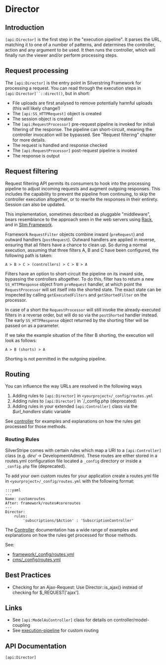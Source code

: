 # Director

## Introduction

`[api:Director]` is the first step in the "execution pipeline". It parses the 
URL, matching it to one of a number of patterns, and determines the controller, 
action and any argument to be used. It then runs the controller, which will 
finally run the viewer and/or perform processing steps.

## Request processing

The `[api:Director]` is the entry point in Silverstring Framework for processing
a request. You can read through the execution steps in `[api:Director]``::direct()`,
but in short:

* File uploads are first analysed to remove potentially harmful uploads (this will likely change!)
* The `[api:SS_HTTPRequest]` object is created
* The session object is created
* The `[api:RequestProcessor]` pre-request pipeline is invoked for initiali filtering of the response. The pipeline
can short-circuit, meaning the controller invocation will be bypassed. See "Request filtering" chapter for more details.
* The request is handled and response checked
* The `[api:RequestProcessor]` post-request pipeline is invoked
* The response is output

## Request filtering

Request filtering API permits its consumers to hook into the processing pipeline to adjust incoming requests
and augment outgoing responses. This includes the capability to prevent the pipeline from continuing, to skip
the controller execution altogether, or to rewrite the responses in their entirety. Session can also be updated.

This implementation, sometimes described as pluggable "middleware", bears resemblance to the approach seen in the web
servers using [Rack](http://rack.github.io/), and in
[Slim Framework](http://docs.slimframework.com/#Middleware-Overview).

Framework `RequestFilter` objects combine inward (`preRequest`) and outward handlers (`postRequest`). Outward
handlers are applied in reverse, ensuring that all filters have a chance to clean up. So during a normal execution,
assuming that three filters A, B and C have been configured, the following path is taken:

	A > B > C > (controllers) > C > B > A

Filters have an option to short-circuit the pipeline on its inward side, bypassing the controllers altogether. To do
this, filter has to return a new `SS_HTTPResponse` object from `preRequest` handler, at which point the
`RequestProcessor` will set itself into the shorted state. The exact state can be inspected by calling
`getExecutedFilters` and `getShortedFilter` on the processor.

In case of a short the `RequestProcessor` will still invoke the already-executed filters in a reverse order, but will do
so via the `postShorted` handler instead. The early `SS_HTTPResponse` object returned by the shorting filter will be
passed on as a parameter.

If we take the example situation of the filter B shorting, the execution will look as follows:

	A > B (shorts) > A

Shorting is not permitted in the outgoing pipeline.

## Routing

You can influence the way URLs are resolved in the following ways

1. Adding rules to `[api:Director]` in `<yourproject>/_config/routes.yml` 
2. Adding rules to `[api:Director]` in `<yourproject>/_config.php (deprecated)
3. Adding rules in your extended `[api:Controller]` class via the *$url_handlers* 
static variable 

See [controller](/topics/controller) for examples and explanations on how the 
rules get processed for those methods.


### Routing Rules

SilverStripe comes with certain rules which map a URI to a `[api:Controller]`
class (e.g. *dev/* -> DevelopmentAdmin). These routes are either stored in 
a routes.yml configuration file located a `_config` directory or inside a 
`_config.php` file (deprecated). 

To add your own custom routes for your application create a routes.yml file 
in `<yourproject>/_config/routes.yml` with the following format:

	:::yaml
	---
	Name: customroutes
	After: framework/routes#coreroutes
	---
	Director:
  		rules:
    		'subscriptions/$Action' : 'SubscriptionController'

The [Controller](/topics/controller) documentation has a wide range of examples 
and explanations on how the rules get processed for those methods.

See:

*  [framework/_config/routes.yml](https://github.com/silverstripe/silverstripe-framework/blob/master/_config/routes.yml)
*  [cms/_config/routes.yml](https://github.com/silverstripe/silverstripe-cms/blob/master/_config/routes.yml)


## Best Practices

*  Checking for an Ajax-Request: Use Director::is_ajax() instead of checking 
for $_REQUEST['ajax'].


## Links

*  See `[api:ModelAsController]` class for details on controller/model-coupling
*  See [execution-pipeline](/reference/execution-pipeline) for custom routing

## API Documentation
`[api:Director]`
